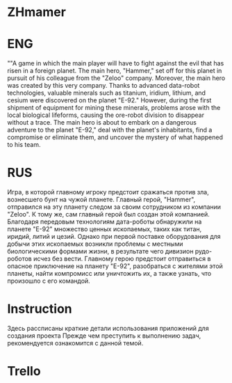 # ZHmamer

# ENG
"\"A game in which the main player will have to fight against the evil that has risen in a foreign planet. The main hero, "Hammer," set off for this planet in pursuit of his colleague from the "Zeloo" company. Moreover, the main hero was created by this very company. Thanks to advanced data-robot technologies, valuable minerals such as titanium, iridium, lithium, and cesium were discovered on the planet "E-92." 
  However, during the first shipment of equipment for mining these minerals, problems arose with the local biological lifeforms, causing the ore-robot division to disappear without a trace.
  The main hero is about to embark on a dangerous adventure to the planet "E-92," deal with the planet's inhabitants, find a compromise or eliminate them, and uncover the mystery of what happened to his team.

# RUS
  Игра, в которой главному игроку предстоит сражаться против зла, вознесшего бунт на чужой планете. 
Главный герой, "Hammer", отправился на эту планету следом за своим сотрудником из компании "Zeloo". К тому же, сам главный герой был создан этой компанией. 
Благодаря передовым технологиям дата-роботы обнаружили на планете "Е-92" множество ценных ископаемых, таких как титан, иридий, литий и цезий. Однако при первой поставке оборудования для добычи этих ископаемых возникли проблемы с местными биологическими формами жизни, в результате чего дивизион рудо-роботов исчез без вести.
  Главному герою предстоит отправиться в опасное приключение на планету "E-92", разобраться с жителями этой планеты, найти компромисс или уничтожить их, а также узнать, что произошло с его командой.

# Instruction
Здесь рассписаны краткие детали использования приложений для создания проекта
Прежде чем преступить к выполнению задач, рекомендуется ознакомится с данной темой.
# Trello
